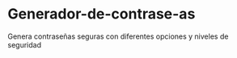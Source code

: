 # Generador-de-contrase-as
Genera contraseñas seguras con diferentes opciones y niveles de seguridad
